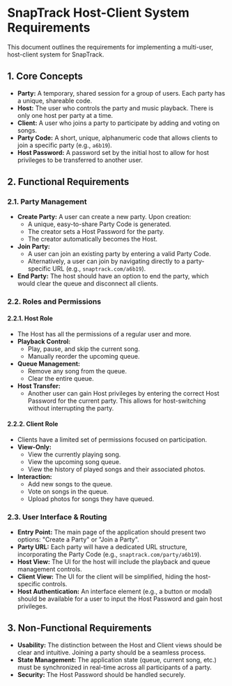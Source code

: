 # SnapTrack Host-Client System Requirements

This document outlines the requirements for implementing a multi-user, host-client system for SnapTrack.

## 1. Core Concepts

- **Party:** A temporary, shared session for a group of users. Each party has a unique, shareable code.
- **Host:** The user who controls the party and music playback. There is only one host per party at a time.
- **Client:** A user who joins a party to participate by adding and voting on songs.
- **Party Code:** A short, unique, alphanumeric code that allows clients to join a specific party (e.g., `a6b19`).
- **Host Password:** A password set by the initial host to allow for host privileges to be transferred to another user.

## 2. Functional Requirements

### 2.1. Party Management

- **Create Party:** A user can create a new party. Upon creation:
    - A unique, easy-to-share Party Code is generated.
    - The creator sets a Host Password for the party.
    - The creator automatically becomes the Host.
- **Join Party:**
    - A user can join an existing party by entering a valid Party Code.
    - Alternatively, a user can join by navigating directly to a party-specific URL (e.g., `snaptrack.com/a6b19`).
- **End Party:** The host should have an option to end the party, which would clear the queue and disconnect all clients.

### 2.2. Roles and Permissions

#### 2.2.1. Host Role

- The Host has all the permissions of a regular user and more.
- **Playback Control:**
    - Play, pause, and skip the current song.
    - Manually reorder the upcoming queue.
- **Queue Management:**
    - Remove any song from the queue.
    - Clear the entire queue.
- **Host Transfer:**
    - Another user can gain Host privileges by entering the correct Host Password for the current party. This allows for host-switching without interrupting the party.

#### 2.2.2. Client Role

- Clients have a limited set of permissions focused on participation.
- **View-Only:**
    - View the currently playing song.
    - View the upcoming song queue.
    - View the history of played songs and their associated photos.
- **Interaction:**
    - Add new songs to the queue.
    - Vote on songs in the queue.
    - Upload photos for songs they have queued.

### 2.3. User Interface & Routing

- **Entry Point:** The main page of the application should present two options: "Create a Party" or "Join a Party".
- **Party URL:** Each party will have a dedicated URL structure, incorporating the Party Code (e.g., `snaptrack.com/party/a6b19`).
- **Host View:** The UI for the host will include the playback and queue management controls.
- **Client View:** The UI for the client will be simplified, hiding the host-specific controls.
- **Host Authentication:** An interface element (e.g., a button or modal) should be available for a user to input the Host Password and gain host privileges.

## 3. Non-Functional Requirements

- **Usability:** The distinction between the Host and Client views should be clear and intuitive. Joining a party should be a seamless process.
- **State Management:** The application state (queue, current song, etc.) must be synchronized in real-time across all participants of a party.
- **Security:** The Host Password should be handled securely.
